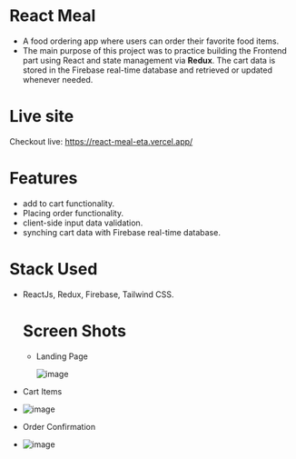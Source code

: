 # React Meal
- A food ordering app where users can order their favorite food items. 
- The main purpose of this project was to practice building the Frontend part using React and state management via <b>Redux</b>. The cart data is stored in the Firebase real-time database and retrieved or updated whenever needed.

# Live site
Checkout live: https://react-meal-eta.vercel.app/

# Features
- add to cart functionality.
- Placing order functionality.
- client-side input data validation.
- synching cart data with Firebase real-time database.

# Stack Used
- ReactJs, Redux, Firebase, Tailwind CSS.

  # Screen Shots
  - Landing Page
 
    ![image](https://github.com/sadman59m/react-meal/assets/79523082/526f9027-36c8-4685-bdea-b5b2c57692db)

- Cart Items
- 
  ![image](https://github.com/sadman59m/react-meal/assets/79523082/eaabb723-4652-4c18-84cc-fd4292d31cb3)

- Order Confirmation
- 
  ![image](https://github.com/sadman59m/react-meal/assets/79523082/4eba10d2-5cc9-4f86-8ee8-4abb6d4cc0b0)



